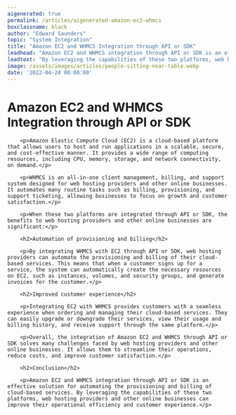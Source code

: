 ```yaml
---
aigenerated: true
permalink: /articles/aigenerated-amazon-ec2-whmcs
boxclassname: black
author: "Edward Saunders"
topic: "System Integration"
title: "Amazon EC2 and WHMCS Integration through API or SDK"
leadhead: "Amazon EC2 and WHMCS integration through API or SDK is an effective solution for automating the provisioning and billing of cloud-based services"
leadtext: "By leveraging the capabilities of these two platforms, web hosting providers and other online businesses can improve their operational efficiency and customer experience."
image: /assets/images/articles/people-sitting-near-table.webp
date: '2022-04-24 00:00:00'
---
```

<div class="arttext">        <h1>Amazon EC2 and WHMCS Integration through API or SDK</h1>

        <p>Amazon Elastic Compute Cloud (EC2) is a cloud-based platform that allows users to host and run applications in a scalable, secure, and cost-effective manner. It provides a wide range of computing resources, including CPU, memory, storage, and network connectivity, on demand.</p>

        <p>WHMCS is an all-in-one client management, billing, and support system designed for web hosting providers and other online businesses. It automates many routine tasks such as billing, provisioning, and support ticketing, allowing businesses to focus on growth and customer satisfaction.</p>

        <p>When these two platforms are integrated through API or SDK, the benefits to web hosting providers and other online businesses are significant:</p>

        <h2>Automation of provisioning and billing</h2>

        <p>By integrating WHMCS with EC2 through API or SDK, web hosting providers can automate the provisioning and billing of their cloud-based services. This means that when a customer signs up for a service, the system can automatically create the necessary resources on EC2, such as instances, volumes, and security groups, and generate invoices for the customer.</p>

        <h2>Improved customer experience</h2>

        <p>Integrating EC2 with WHMCS provides customers with a seamless experience when ordering and managing their cloud-based services. They can easily upgrade or downgrade their services, view their usage and billing history, and receive support through the same platform.</p>

        <p>Overall, the integration of Amazon EC2 and WHMCS through API or SDK solves many challenges faced by web hosting providers and other online businesses. It allows them to streamline their operations, reduce costs, and improve customer satisfaction.</p>

        <h2>Conclusion</h2>

        <p>Amazon EC2 and WHMCS integration through API or SDK is an effective solution for automating the provisioning and billing of cloud-based services. By leveraging the capabilities of these two platforms, web hosting providers and other online businesses can improve their operational efficiency and customer experience.</p>
</div>